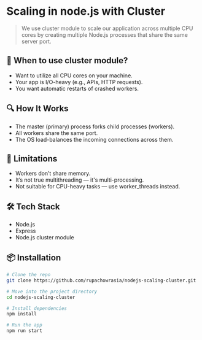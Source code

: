 # Scaling in node.js with Cluster
> We use cluster module to scale our application across multiple CPU cores by creating multiple Node.js processes that share the same server port.

## 🚀 When to use cluster module?

- Want to utilize all CPU cores on your machine.
- Your app is I/O-heavy (e.g., APIs, HTTP requests).
- You want automatic restarts of crashed workers.

## 🔍 How It Works

- The master (primary) process forks child processes (workers).
- All workers share the same port.
- The OS load-balances the incoming connections across them.

## 🚧 Limitations

- Workers don’t share memory.
- It’s not true multithreading — it's multi-processing.
- Not suitable for CPU-heavy tasks — use worker_threads instead.

## 🛠 Tech Stack

- Node.js 
- Express
- Node.js cluster module


## 📦 Installation

```bash
# Clone the repo
git clone https://github.com/rupachowrasia/nodejs-scaling-cluster.git

# Move into the project directory
cd nodejs-scaling-cluster

# Install dependencies
npm install

# Run the app
npm run start

